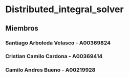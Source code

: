 # Distributed_integral_solver

## Miembros

### Santiago Arboleda Velasco - A00369824
### Cristian Camilo Cardona - A00369414
### Camilo Andres Bueno - A00219928
###

